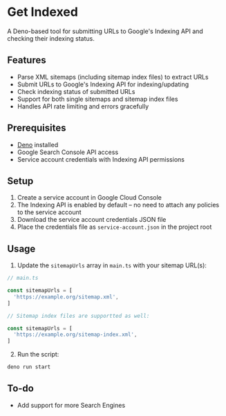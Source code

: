 # Get Indexed

A Deno-based tool for submitting URLs to Google's Indexing API and checking their indexing status.

## Features

- Parse XML sitemaps (including sitemap index files) to extract URLs
- Submit URLs to Google's Indexing API for indexing/updating
- Check indexing status of submitted URLs
- Support for both single sitemaps and sitemap index files
- Handles API rate limiting and errors gracefully

## Prerequisites

- [Deno](https://deno.land/) installed
- Google Search Console API access
- Service account credentials with Indexing API permissions

## Setup

1. Create a service account in Google Cloud Console
2. The Indexing API is enabled by default – no need to attach any policies to the service account
3. Download the service account credentials JSON file
4. Place the credentials file as `service-account.json` in the project root

## Usage

1. Update the `sitemapUrls` array in `main.ts` with your sitemap URL(s):

```typescript
// main.ts

const sitemapUrls = [
  'https://example.org/sitemap.xml',
]

// Sitemap index files are supportted as well:

const sitemapUrls = [
  'https://example.org/sitemap-index.xml',
]
```

2. Run the script:

```bash
deno run start
```

## To-do

- Add support for more Search Engines
